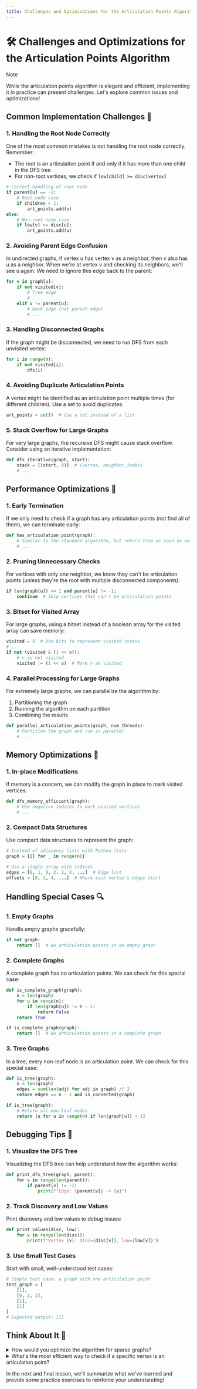 ```yaml
---
title: Challenges and Optimizations for the Articulation Points Algorithm
---
```


# 🛠️ Challenges and Optimizations for the Articulation Points Algorithm

> [!NOTE]
> While the articulation points algorithm is elegant and efficient, implementing it in practice can present challenges. Let's explore common issues and optimizations!

## Common Implementation Challenges 🚧

### 1. Handling the Root Node Correctly

One of the most common mistakes is not handling the root node correctly. Remember:
- The root is an articulation point if and only if it has more than one child in the DFS tree
- For non-root vertices, we check if `low[child] >= disc[vertex]`

```python
# Correct handling of root node
if parent[u] == -1:
    # Root node case
    if children > 1:
        art_points.add(u)
else:
    # Non-root node case
    if low[v] >= disc[u]:
        art_points.add(u)
```

### 2. Avoiding Parent Edge Confusion

In undirected graphs, if vertex u has vertex v as a neighbor, then v also has u as a neighbor. When we're at vertex v and checking its neighbors, we'll see u again. We need to ignore this edge back to the parent:

```python
for v in graph[u]:
    if not visited[v]:
        # Tree edge
        # ...
    elif v != parent[u]:
        # Back edge (not parent edge)
        # ...
```

### 3. Handling Disconnected Graphs

If the graph might be disconnected, we need to run DFS from each unvisited vertex:

```python
for i in range(n):
    if not visited[i]:
        dfs(i)
```

### 4. Avoiding Duplicate Articulation Points

A vertex might be identified as an articulation point multiple times (for different children). Use a set to avoid duplicates:

```python
art_points = set()  # Use a set instead of a list
```

### 5. Stack Overflow for Large Graphs

For very large graphs, the recursive DFS might cause stack overflow. Consider using an iterative implementation:

```python
def dfs_iterative(graph, start):
    stack = [(start, 0)]  # (vertex, neighbor_index)
    # ...
```

## Performance Optimizations 🚀

### 1. Early Termination

If we only need to check if a graph has any articulation points (not find all of them), we can terminate early:

```python
def has_articulation_point(graph):
    # Similar to the standard algorithm, but return True as soon as we find one
    # ...
```

### 2. Pruning Unnecessary Checks

For vertices with only one neighbor, we know they can't be articulation points (unless they're the root with multiple disconnected components):

```python
if len(graph[u]) <= 1 and parent[u] != -1:
    continue  # Skip vertices that can't be articulation points
```

### 3. Bitset for Visited Array

For large graphs, using a bitset instead of a boolean array for the visited array can save memory:

```python
visited = 0  # Use bits to represent visited status
# ...
if not (visited & (1 << v)):
    # v is not visited
    visited |= (1 << v)  # Mark v as visited
```

### 4. Parallel Processing for Large Graphs

For extremely large graphs, we can parallelize the algorithm by:
1. Partitioning the graph
2. Running the algorithm on each partition
3. Combining the results

```python
def parallel_articulation_points(graph, num_threads):
    # Partition the graph and run in parallel
    # ...
```

## Memory Optimizations 💾

### 1. In-place Modifications

If memory is a concern, we can modify the graph in place to mark visited vertices:

```python
def dfs_memory_efficient(graph):
    # Use negative indices to mark visited vertices
    # ...
```

### 2. Compact Data Structures

Use compact data structures to represent the graph:

```python
# Instead of adjacency lists with Python lists
graph = [[] for _ in range(n)]

# Use a single array with indices
edges = [0, 1, 0, 2, 1, 2, ...]  # Edge list
offsets = [0, 2, 4, ...]  # Where each vertex's edges start
```

## Handling Special Cases 🔍

### 1. Empty Graphs

Handle empty graphs gracefully:

```python
if not graph:
    return []  # No articulation points in an empty graph
```

### 2. Complete Graphs

A complete graph has no articulation points. We can check for this special case:

```python
def is_complete_graph(graph):
    n = len(graph)
    for u in range(n):
        if len(graph[u]) != n - 1:
            return False
    return True

if is_complete_graph(graph):
    return []  # No articulation points in a complete graph
```

### 3. Tree Graphs

In a tree, every non-leaf node is an articulation point. We can check for this special case:

```python
def is_tree(graph):
    n = len(graph)
    edges = sum(len(adj) for adj in graph) // 2
    return edges == n - 1 and is_connected(graph)

if is_tree(graph):
    # Return all non-leaf nodes
    return [u for u in range(n) if len(graph[u]) > 1]
```

## Debugging Tips 🐛

### 1. Visualize the DFS Tree

Visualizing the DFS tree can help understand how the algorithm works:

```python
def print_dfs_tree(graph, parent):
    for v in range(len(parent)):
        if parent[v] != -1:
            print(f"Edge: {parent[v]} -> {v}")
```

### 2. Track Discovery and Low Values

Print discovery and low values to debug issues:

```python
def print_values(disc, low):
    for v in range(len(disc)):
        print(f"Vertex {v}: disc={disc[v]}, low={low[v]}")
```

### 3. Use Small Test Cases

Start with small, well-understood test cases:

```python
# Simple test case: a graph with one articulation point
test_graph = [
    [1],
    [0, 2, 3],
    [1],
    [1]
]
# Expected output: [1]
```

## Think About It 🧠

<details>
<summary>How would you optimize the algorithm for sparse graphs?</summary>

For sparse graphs (where E << V²), the adjacency list representation is already optimal. However, we could further optimize by:
1. Using compressed sparse row (CSR) format to save memory
2. Pre-allocating memory for data structures based on the number of vertices and edges
3. Using specialized data structures for sparse graph operations
</details>

<details>
<summary>What's the most efficient way to check if a specific vertex is an articulation point?</summary>

If we only need to check a specific vertex, we can modify the algorithm to focus on that vertex:
1. If it's the root, count its children in the DFS tree
2. If it's not the root, check if any of its children have low[child] >= disc[vertex]
3. We can optimize by only exploring the relevant parts of the graph (the subtree rooted at the vertex and its neighbors)
</details>

In the next and final lesson, we'll summarize what we've learned and provide some practice exercises to reinforce your understanding! 